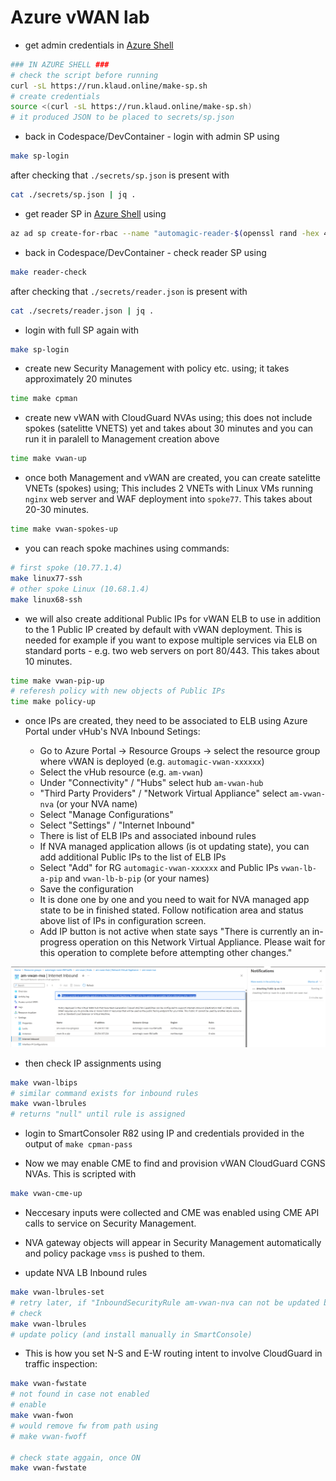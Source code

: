 # Azure vWAN lab

* get admin credentials in [Azure Shell](https://shell.azure.com/)

```bash
### IN AZURE SHELL ###
# check the script before running
curl -sL https://run.klaud.online/make-sp.sh
# create credentials
source <(curl -sL https://run.klaud.online/make-sp.sh)
# it produced JSON to be placed to secrets/sp.json
```

* back in Codespace/DevContainer - login with admin SP using 
```bash
make sp-login
``` 
after checking that `./secrets/sp.json` is present with 
```bash
cat ./secrets/sp.json | jq .
```

* get reader SP in [Azure Shell](https://shell.azure.com/) using
```bash
az ad sp create-for-rbac --name "automagic-reader-$(openssl rand -hex 4)" --role Reader --scopes "/subscriptions/$(az account show --query id --output tsv)" | tee reader.json
```

* back in Codespace/DevContainer - check reader SP using 
```bash
make reader-check
``` 
after checking that `./secrets/reader.json` is present with 
```bash
cat ./secrets/reader.json | jq .
```

* login with full SP again with
```bash
make sp-login
```

* create new Security Management with policy etc. using; it takes approximately 20 minutes
```bash
time make cpman
```
* create new vWAN with CloudGuard NVAs using; this does not include spokes (satelitte VNETS) yet and takes about 30 minutes and you can run it in paralell to Management creation above
```bash
time make vwan-up
```

* once both Management and vWAN are created, you can create satelitte VNETs (spokes) using; This includes 2 VNETs with Linux VMs running `nginx` web server and WAF deployment into `spoke77`. This takes about 20-30 minutes.
```bash
time make vwan-spokes-up
```

* you can reach spoke machines using commands:
```bash
# first spoke (10.77.1.4)
make linux77-ssh
# other spoke Linux (10.68.1.4)
make linux68-ssh
```

* we will also create additional Public IPs for vWAN ELB to use in addition to the 1 Public IP created by default with vWAN deployment. This is needed for example if you want to expose multiple services via ELB on standard ports - e.g. two web servers on port 80/443. This takes about 10 minutes.

```bash
time make vwan-pip-up
# referesh policy with new objects of Public IPs
time make policy-up
```

* once IPs are created, they need to be associated to ELB using Azure Portal under vHub's NVA Inbound Setings:

  - Go to Azure Portal -> Resource Groups -> select the resource group where vWAN is deployed (e.g. `automagic-vwan-xxxxxx`)
  - Select the vHub resource (e.g. `am-vwan`)
  - Under "Connectivity" / "Hubs" select hub `am-vwan-hub`
  - "Third Party Providers" / "Network Virtual Appliance" select `am-vwan-nva` (or your NVA name)
  - Select "Manage Configurations"
  - Select "Settings" / "Internet Inbound"
  - There is list of ELB IPs and associated inbound rules
  - If NVA managed application allows (is  ot updating state), you can add additional Public IPs to the list of ELB IPs
  - Select "Add" for RG `automagic-vwan-xxxxxx` and Public IPs `vwan-lb-a-pip` and `vwan-lb-b-pip` (or your names)
  - Save the configuration
  - It is done one by one and you need to wait for NVA managed app state to be in finished stated. Follow notification area and status above list of IPs in configuration screen.
  - Add IP button is not active when state says "There is currently an in-progress operation on this Network Virtual Appliance. Please wait for this operation to complete before attempting other changes."

![alt text](image-1.png)

* then check IP assignments using
```bash
make vwan-lbips
# similar command exists for inbound rules
make vwan-lbrules
# returns "null" until rule is assigned
```

* login to SmartConsoler R82 using IP and credentials provided in the output of `make cpman-pass` 

* Now we may enable CME to find and provision vWAN CloudGuard CGNS NVAs. This is scripted with
```bash
make vwan-cme-up
```
* Neccesary inputs were collected and CME was enabled using CME API calls to service on Security Management.
* NVA gateway objects will appear in Security Management automatically and policy package `vmss` is pushed to them.

* update NVA LB Inbound rules
```bash
make vwan-lbrules-set
# retry later, if "InboundSecurityRule am-vwan-nva can not be updated because Parent Nva am-vwan-nva is Updating." or simolar situation (e.g. because you assigned new Public IPs recently and update is still in progress)
# check
make vwan-lbrules
# update policy (and install manually in SmartConsole)
```

* This is how you set N-S and E-W routing intent to involve CloudGuard in traffic inspection:
```bash
make vwan-fwstate
# not found in case not enabled
# enable
make vwan-fwon
# would remove fw from path using
# make vwan-fwoff

# check state aggain, once ON
make vwan-fwstate
```